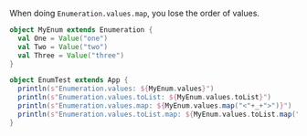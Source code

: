 When doing `Enumeration.values.map`, you lose the order of values.

```scala
object MyEnum extends Enumeration {
  val One = Value("one")
  val Two = Value("two")
  val Three = Value("three")
}

object EnumTest extends App {
  println(s"Enumeration.values: ${MyEnum.values}")
  println(s"Enumeration.values.toList: ${MyEnum.values.toList}")
  println(s"Enumeration.values.map: ${MyEnum.values.map("<"+_+">")}")
  println(s"Enumeration.values.toList.map: ${MyEnum.values.toList.map("<"+_+">")}")
}
```
